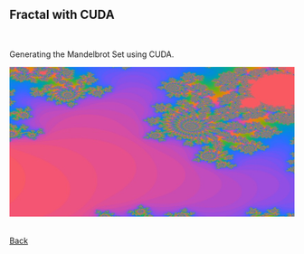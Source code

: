 ## Fractal with CUDA
<br/>

Generating the Mandelbrot Set using CUDA.  

![Fractal](CUDA_Fractal.jpg)  

<br/>[Back](https://github.com/ManuCanedo/DailyCodingChallenges-Cpp) 
